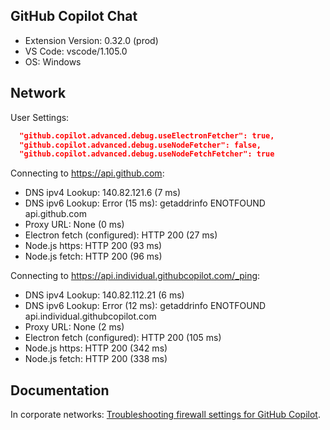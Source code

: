 ## GitHub Copilot Chat

- Extension Version: 0.32.0 (prod)
- VS Code: vscode/1.105.0
- OS: Windows

## Network

User Settings:

```json
  "github.copilot.advanced.debug.useElectronFetcher": true,
  "github.copilot.advanced.debug.useNodeFetcher": false,
  "github.copilot.advanced.debug.useNodeFetchFetcher": true
```

Connecting to <https://api.github.com>:
- DNS ipv4 Lookup: 140.82.121.6 (7 ms)
- DNS ipv6 Lookup: Error (15 ms): getaddrinfo ENOTFOUND api.github.com
- Proxy URL: None (0 ms)
- Electron fetch (configured): HTTP 200 (27 ms)
- Node.js https: HTTP 200 (93 ms)
- Node.js fetch: HTTP 200 (96 ms)

Connecting to <https://api.individual.githubcopilot.com/_ping>:
- DNS ipv4 Lookup: 140.82.112.21 (6 ms)
- DNS ipv6 Lookup: Error (12 ms): getaddrinfo ENOTFOUND api.individual.githubcopilot.com
- Proxy URL: None (2 ms)
- Electron fetch (configured): HTTP 200 (105 ms)
- Node.js https: HTTP 200 (342 ms)
- Node.js fetch: HTTP 200 (338 ms)

## Documentation

In corporate networks: [Troubleshooting firewall settings for GitHub Copilot](https://docs.github.com/en/copilot/troubleshooting-github-copilot/troubleshooting-firewall-settings-for-github-copilot).
